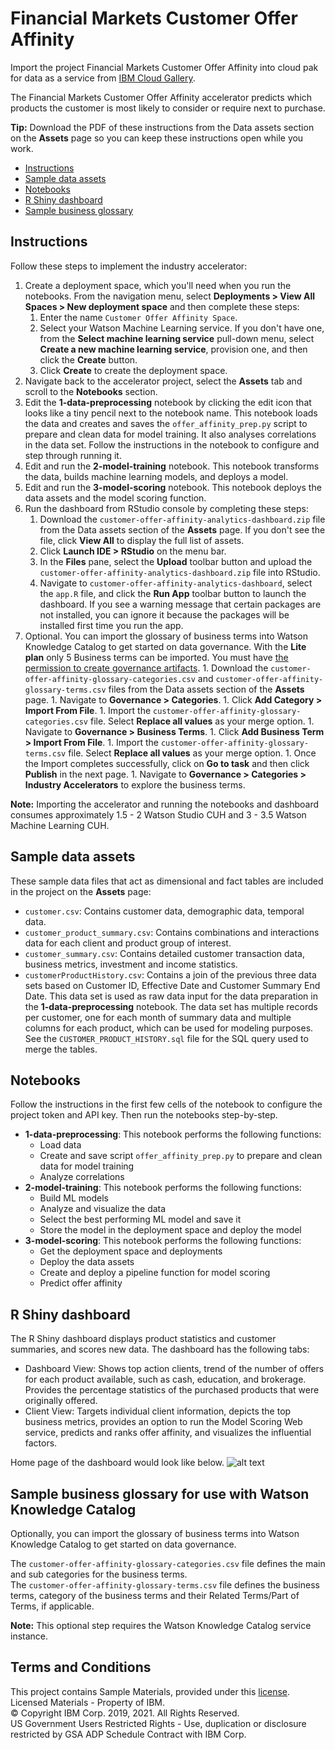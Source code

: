 # Financial Markets Customer Offer Affinity
Import the project Financial Markets Customer Offer Affinity
into cloud pak for data as a service from [IBM Cloud Gallery](
https://dataplatform.cloud.ibm.com/exchange/public/entry/view/cab78523832431e767c41527a435e992). <br>

The Financial Markets Customer Offer Affinity accelerator predicts which products the customer is most likely to consider or require next to purchase.  

**Tip:** Download the PDF of these instructions from the Data assets section on the **Assets** page so you can keep these instructions open while you work.

- [Instructions](#instructions)
- [Sample data assets](#data-assets)
- [Notebooks](#notebooks)
- [R Shiny dashboard](#dashboard)
- [Sample business glossary](#glossary)

<a id="instructions"></a>
## Instructions
Follow these steps to implement the industry accelerator:
1. Create a deployment space, which you'll need when you run the notebooks. From the navigation menu, select **Deployments > View All Spaces > New deployment space** and then complete these steps:
    1. Enter the name `Customer Offer Affinity Space`.
    1. Select your Watson Machine Learning service. If you don't have one, from the **Select machine learning service** pull-down menu, select **Create a new machine learning service**, provision one, and then click the **Create** button.
    1. Click **Create** to create the deployment space.
1. Navigate back to the accelerator project, select the **Assets** tab and scroll to the **Notebooks** section.
1. Edit the  **1-data-preprocessing** notebook by clicking the edit icon that looks like a tiny pencil next to the notebook name. This notebook loads the data and creates and saves the `offer_affinity_prep.py` script to prepare and clean data for model training. It also analyses correlations in the data set. Follow the instructions in the notebook to configure and step through running it.
1. Edit and run the **2-model-training** notebook. This notebook transforms the data, builds machine learning models, and deploys a model. 
1. Edit and run the **3-model-scoring** notebook. This notebook deploys the data assets and the model scoring function.
1. Run the dashboard from RStudio console by completing these steps:
    1. Download the `customer-offer-affinity-analytics-dashboard.zip` file from the Data assets section of the **Assets** page. If you don't see the file, click **View All** to display the full list of assets.
    1. Click **Launch IDE > RStudio** on the menu bar. 
    1. In the **Files** pane, select the **Upload** toolbar button and upload the `customer-offer-affinity-analytics-dashboard.zip` file into RStudio.
    1. Navigate to `customer-offer-affinity-analytics-dashboard`, select the `app.R` file, and click the **Run App** toolbar button to launch the dashboard. If you see a warning message that certain packages are not installed, you can ignore it because the packages will be installed first time you run the app. 
  1. Optional.  You can import the glossary of business terms into Watson Knowledge Catalog to get started on data governance. With the **Lite plan** only 5 Business terms can be imported. You must have <a href="https://dataplatform.cloud.ibm.com/docs/content/wsj/catalog/roles-wkcop.html" target="_blank" rel="noopener noreferrer">the permission to create governance artifacts</a>.
    1. Download the `customer-offer-affinity-glossary-categories.csv` and `customer-offer-affinity-glossary-terms.csv` files from the Data assets section of the **Assets** page.
    1. Navigate to **Governance > Categories**.
    1. Click **Add Category > Import From File**. 
    1. Import the `customer-offer-affinity-glossary-categories.csv` file. Select **Replace all values** as your merge option.
    1. Navigate to **Governance > Business Terms**.
    1. Click **Add Business Term > Import From File**. 
    1. Import the `customer-offer-affinity-glossary-terms.csv` file. Select **Replace all values** as your merge option.
    1. Once the Import completes successfully, click on **Go to task** and then click **Publish** in the next page.
    1. Navigate to **Governance > Categories > Industry Accelerators** to explore the business terms.


**Note:** Importing the accelerator and running the notebooks and dashboard consumes approximately 1.5 - 2 Watson Studio CUH and 3 - 3.5 Watson Machine Learning CUH.

 <a id="data-assets"></a>
## Sample data assets
These sample data files that act as dimensional and fact tables are included in the project on the **Assets** page:

- `customer.csv`: Contains customer data, demographic data, temporal data. 
- `customer_product_summary.csv`: Contains combinations and interactions data for each client and product group of interest.
- `customer_summary.csv`: Contains detailed customer transaction data, business metrics, investment and income statistics.
- `customerProductHistory.csv`: Contains a join of the previous three data sets based on Customer ID, Effective Date and Customer Summary End Date. This data set is used as raw data input for the data preparation in the **1-data-preprocessing** notebook. The data set has multiple records per customer, one for each month of summary data and multiple columns for each product, which can be used for modeling purposes. See the `CUSTOMER_PRODUCT_HISTORY.sql` file for the SQL query used to merge the tables. <br>

<a id="notebooks"></a>
## Notebooks
Follow the instructions in the first few cells of the notebook to configure the project token and API key. Then run the notebooks step-by-step.
- **1-data-preprocessing**: This notebook performs the following functions: 
    - Load data
    - Create and save script `offer_affinity_prep.py` to prepare and clean data for model training
    -  Analyze correlations 
- **2-model-training**: This notebook performs the following functions: 
    - Build ML models
    - Analyze and visualize the data
    - Select the best performing ML model and save it
    - Store the model in the deployment space and deploy the model <br>
- **3-model-scoring**: This notebook performs the following functions: 
    - Get the deployment space and deployments
    - Deploy the data assets
    - Create and deploy a pipeline function for model scoring
    - Predict offer affinity  <br>

<a id="dashboard"></a>
## R Shiny dashboard
The R Shiny dashboard displays product statistics and customer summaries, and scores new data. The dashboard has the following tabs:
- Dashboard View: Shows top action clients, trend of the number of offers for each product available, such as cash, education, and brokerage. Provides the percentage statistics of the purchased products that were originally offered.
- Client View: Targets individual client information, depicts the top business metrics, provides an option to run the Model Scoring Web service, predicts and ranks offer affinity, and visualizes the influential factors.

Home page of the dashboard would look like below.
![alt text](https://public.dhe.ibm.com/software/data/sw-library/cognos/mobile/C11/catalog/images/cp4d/OfferAffinityDashboard.PNG)

<a id="glossary"></a>
## Sample business glossary for use with Watson Knowledge Catalog
Optionally, you can import the glossary of business terms into Watson Knowledge Catalog to get started on data governance. <br>

The `customer-offer-affinity-glossary-categories.csv` file defines the main and sub categories for the business terms. <br>
The `customer-offer-affinity-glossary-terms.csv` file defines the business terms, category of the business terms and their Related Terms/Part of Terms, if applicable. <br>

**Note:** This optional step requires the Watson Knowledge Catalog service instance. 
## Terms and Conditions
This project contains Sample Materials, provided under this <a href="https://github.com/IBM/Industry-Accelerators/blob/master/CPD%20SaaS/LICENSE" target="_blank" rel="noopener noreferrer">license</a>. <br/>
Licensed Materials - Property of IBM. <br/>
© Copyright IBM Corp. 2019, 2021. All Rights Reserved. <br/>
US Government Users Restricted Rights - Use, duplication or disclosure restricted by GSA ADP Schedule Contract with IBM Corp.<br/>
